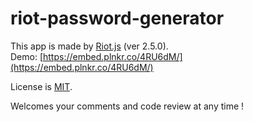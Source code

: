 # riot-password-generator

This app is made by [Riot.js](http://riotjs.com/) (ver 2.5.0).  
Demo: [https://embed.plnkr.co/4RU6dM/](https://embed.plnkr.co/4RU6dM/)

License is [MIT](https://github.com/k-kuwahara/riot-password-generator/blob/master/LICENSE.md).

Welcomes your comments and code review at any time !
